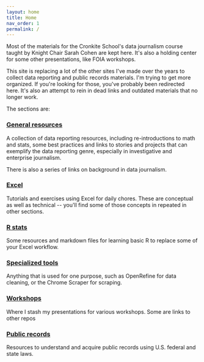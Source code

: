```yaml
---
layout: home
title: Home
nav_order: 1
permalink: /
---
```


Most of the materials for the Cronkite School's data journalism course taught by Knight Chair Sarah Cohen are kept here. It's also a holding center for some other presentations, like FOIA workshops.

This site is replacing a lot of the other sites I've made over the years to collect data reporting and public records materials. I'm trying to get more organized. If you're looking for those, you've probably been redirected here. It's also an attempt to rein in dead links and outdated materials that no longer work.

The sections are:

### [General resources](general)

A collection of data reporting resources, including re-introductions to math and stats, some best practices and links to stories and projects that can exemplify the data reporting genre, especially in investigative and enterprise journalism.

There is also a series of links on background in data journalism.

### [Excel](excel)

Tutorials and exercises using Excel for daily chores. These are conceptual as well as technical -- you'll find some of those concepts in repeated in other sections.

### [R stats](r-stats)

Some resources and markdown files for learning basic R to replace some of your Excel workflow.

### [Specialized tools](special)

Anything that is used for one purpose, such as OpenRefine for data cleaning, or the Chrome Scraper for scraping.

### [Workshops](workshops)

Where I stash my presentations for various workshops. Some are links to other repos

### [Public records](records)

Resources to understand and acquire public records using U.S. federal and state laws.
